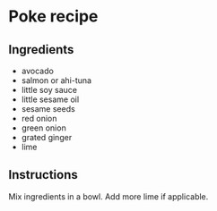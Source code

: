 # Poke recipe


## Ingredients

- avocado
- salmon or ahi-tuna
- little soy sauce
- little sesame oil
- sesame seeds
- red onion
- green onion
- grated ginger
- lime

## Instructions

Mix ingredients in a bowl. Add more lime if applicable.
